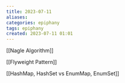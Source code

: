 ```yaml
---
title: 2023-07-11
aliases: 
categories: epiphany
tags: epiphany
created: 2023-07-11 01:01
---
```


[[Nagle Algorithm]]

[[Flyweight Pattern]]

[[HashMap, HashSet vs EnumMap, EnumSet]]
